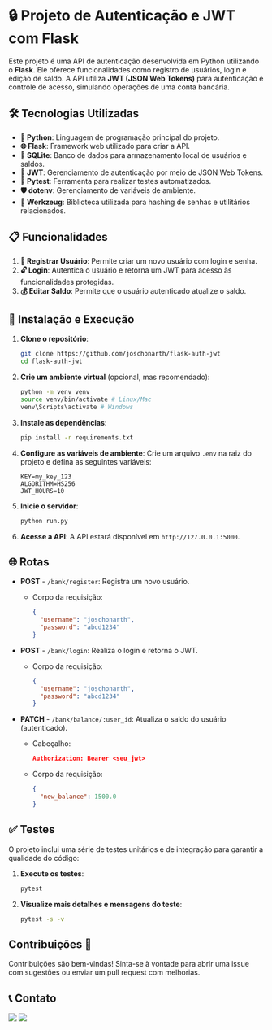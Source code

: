 # 🔒 Projeto de Autenticação e JWT com Flask

Este projeto é uma API de autenticação desenvolvida em Python utilizando o **Flask**. Ele oferece funcionalidades como registro de usuários, login e edição de saldo. A API utiliza **JWT (JSON Web Tokens)** para autenticação e controle de acesso, simulando operações de uma conta bancária.

## 🛠️ Tecnologias Utilizadas

- **🐍 Python**: Linguagem de programação principal do projeto.
- **🌐 Flask**: Framework web utilizado para criar a API.
- **💾 SQLite**: Banco de dados para armazenamento local de usuários e saldos.
- **🔑 JWT**: Gerenciamento de autenticação por meio de JSON Web Tokens.
- **🧪 Pytest**: Ferramenta para realizar testes automatizados.
- **🛡️ dotenv**: Gerenciamento de variáveis de ambiente.
- **🔧 Werkzeug**: Biblioteca utilizada para hashing de senhas e utilitários relacionados.

## 📋 Funcionalidades

1. **📝 Registrar Usuário**: Permite criar um novo usuário com login e senha.
2. **🔓 Login**: Autentica o usuário e retorna um JWT para acesso às funcionalidades protegidas.
3. **💰 Editar Saldo**: Permite que o usuário autenticado atualize o saldo.

## 🚀 Instalação e Execução

1. **Clone o repositório**:

   ```bash
   git clone https://github.com/joschonarth/flask-auth-jwt
   cd flask-auth-jwt
   ```

2. **Crie um ambiente virtual** (opcional, mas recomendado):

   ```bash
   python -m venv venv
   source venv/bin/activate # Linux/Mac
   venv\Scripts\activate # Windows
   ```

3. **Instale as dependências**:

   ```bash
   pip install -r requirements.txt
   ```

4. **Configure as variáveis de ambiente**:
   Crie um arquivo `.env` na raiz do projeto e defina as seguintes variáveis:

   ```env
   KEY=my_key_123
   ALGORITHM=HS256
   JWT_HOURS=10
   ```

5. **Inicie o servidor**:

   ```bash
   python run.py
   ```

6. **Acesse a API**:
   A API estará disponível em `http://127.0.0.1:5000`.

## 🌐 Rotas

- **POST** - `/bank/register`: Registra um novo usuário.
  - Corpo da requisição:

    ```json
    {
      "username": "joschonarth",
      "password": "abcd1234"
    }
    ```

- **POST** - `/bank/login`: Realiza o login e retorna o JWT.
  - Corpo da requisição:

    ```json
    {
      "username": "joschonarth",
      "password": "abcd1234"
    }
    ```

- **PATCH** - `/bank/balance/:user_id`: Atualiza o saldo do usuário (autenticado).
  - Cabeçalho:

    ```json
    Authorization: Bearer <seu_jwt>
    ```

  - Corpo da requisição:

    ```json
    {
      "new_balance": 1500.0
    }
    ```

## ✅ Testes

O projeto inclui uma série de testes unitários e de integração para garantir a qualidade do código:

1. **Execute os testes**:

   ```bash
   pytest
   ```

2. **Visualize mais detalhes e mensagens do teste**:

   ```bash
   pytest -s -v
   ```

## Contribuições 🌟

Contribuições são bem-vindas! Sinta-se à vontade para abrir uma issue com sugestões ou enviar um pull request com melhorias.

## 📞 Contato 

<div>
    <a href="https://www.linkedin.com/in/joschonarth/" target="_blank"><img src="https://img.shields.io/badge/LinkedIn-0077B5?style=for-the-badge&logo=linkedin&logoColor=white" target="_blank"></a>
    <a href="mailto:joschonarth@gmail.com" target="_blank"><img src="https://img.shields.io/badge/Gmail-D14836?style=for-the-badge&logo=gmail&logoColor=white" target="_blank"></a>
</div>